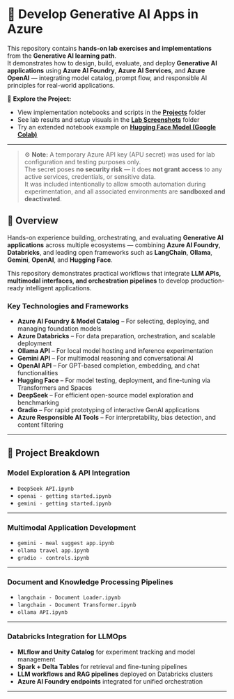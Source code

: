 # 🤖 Develop Generative AI Apps in Azure  

This repository contains **hands-on lab exercises and implementations** from the **Generative AI learning path**.  
It demonstrates how to design, build, evaluate, and deploy **Generative AI applications** using **Azure AI Foundry**, **Azure AI Services**, and **Azure OpenAI** — integrating model catalog, prompt flow, and responsible AI principles for real-world applications.  

📂 **Explore the Project:**  
- View implementation notebooks and scripts in the **[Projects](./Projects)** folder  
- See lab results and setup visuals in the **[Lab Screenshots](./lab_screenshot)** folder  
- Try an extended notebook example on **[Hugging Face Model (Google Colab)](https://colab.research.google.com/drive/1AjKbkgT78Sgm2uCmp7lpuixeVHGQSUsj?usp=sharing)**  
---
> ⚙️ **Note:** A temporary Azure API key (APU secret) was used for lab configuration and testing purposes only.  
> The secret poses **no security risk** — it does **not grant access** to any active services, credentials, or sensitive data.  
> It was included intentionally to allow smooth automation during experimentation, and all associated environments are **sandboxed and deactivated**. 

## 🧩 Overview  

Hands-on experience building, orchestrating, and evaluating **Generative AI applications** across multiple ecosystems — combining **Azure AI Foundry**, **Databricks**, and leading open frameworks such as **LangChain**, **Ollama**, **Gemini**, **OpenAI**, and **Hugging Face**.  

This repository demonstrates practical workflows that integrate **LLM APIs, multimodal interfaces, and orchestration pipelines** to develop production-ready intelligent applications.  

### Key Technologies and Frameworks  

- **Azure AI Foundry & Model Catalog** – For selecting, deploying, and managing foundation models  
- **Azure Databricks** – For data preparation, orchestration, and scalable deployment   
- **Ollama API** – For local model hosting and inference experimentation  
- **Gemini API** – For multimodal reasoning and conversational AI  
- **OpenAI API** – For GPT-based completion, embedding, and chat functionalities  
- **Hugging Face** – For model testing, deployment, and fine-tuning via Transformers and Spaces  
- **DeepSeek** – For efficient open-source model exploration and benchmarking  
- **Gradio** – For rapid prototyping of interactive GenAI applications  
- **Azure Responsible AI Tools** – For interpretability, bias detection, and content filtering  

---


## 🔧 Project Breakdown  

### **Model Exploration & API Integration**  
- `DeepSeek API.ipynb`  
- `openai - getting started.ipynb`  
- `gemini - getting started.ipynb`  

---

### **Multimodal Application Development**  
- `gemini - meal suggest app.ipynb`  
- `ollama travel app.ipynb`  
- `gradio - controls.ipynb`  

---

### **Document and Knowledge Processing Pipelines**  
- `langchain - Document Loader.ipynb`  
- `langchain - Document Transformer.ipynb`  
- `ollama API.ipynb`  

---

### **Databricks Integration for LLMOps**  
- **MLflow and Unity Catalog** for experiment tracking and model management  
- **Spark + Delta Tables** for retrieval and fine-tuning pipelines  
- **LLM workflows and RAG pipelines** deployed on Databricks clusters  
- **Azure AI Foundry endpoints** integrated for unified orchestration  

---

